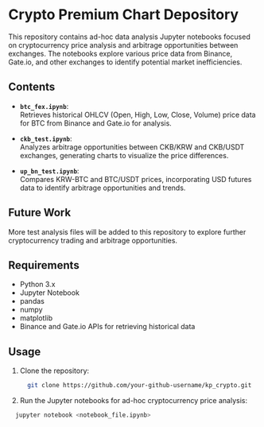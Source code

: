# Crypto Premium Chart Depository

This repository contains ad-hoc data analysis Jupyter notebooks focused on cryptocurrency price analysis and arbitrage opportunities between exchanges. The notebooks explore various price data from Binance, Gate.io, and other exchanges to identify potential market inefficiencies.

## Contents

- **`btc_fex.ipynb`**:  
  Retrieves historical OHLCV (Open, High, Low, Close, Volume) price data for BTC from Binance and Gate.io for analysis.
  
- **`ckb_test.ipynb`**:  
  Analyzes arbitrage opportunities between CKB/KRW and CKB/USDT exchanges, generating charts to visualize the price differences.

- **`up_bn_test.ipynb`**:  
  Compares KRW-BTC and BTC/USDT prices, incorporating USD futures data to identify arbitrage opportunities and trends.

## Future Work

More test analysis files will be added to this repository to explore further cryptocurrency trading and arbitrage opportunities.

## Requirements

- Python 3.x
- Jupyter Notebook
- pandas
- numpy
- matplotlib
- Binance and Gate.io APIs for retrieving historical data

## Usage

1. Clone the repository:
   ```bash
     git clone https://github.com/your-github-username/kp_crypto.git
   
2.	Run the Jupyter notebooks for ad-hoc cryptocurrency price analysis:
   ```bash
     jupyter notebook <notebook_file.ipynb>
